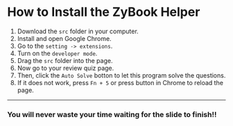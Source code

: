# How to Install the ZyBook Helper

1. Download the `src` folder in your computer.
2. Install and open Google Chrome.
3. Go to the `setting -> extensions`.
4. Turn on the `developer mode`.
5. Drag the `src` folder into the page.
6. Now go to your review quiz page.
7. Then, click the `Auto Solve` botton to let this program solve the questions.
8. If it does not work, press `Fn + 5` or press button in Chrome to reload the page.

----

### You will never waste your time waiting for the slide to finish!!
